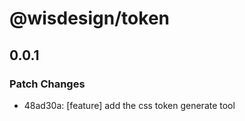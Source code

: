 # @wisdesign/token

## 0.0.1

### Patch Changes

- 48ad30a: [feature] add the css token generate tool
